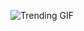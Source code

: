 ![Trending GIF](https://media2.giphy.com/media/v1.Y2lkPThiYjIxNzcyYzF6NWp0cTlrN2FtdWhuYWdkYmNhb3M3aXRraXowZzVlM3NtcTMzcCZlcD12MV9naWZzX3NlYXJjaCZjdD1n/GtZbEjCA68cR37dXBy/giphy.gif)

